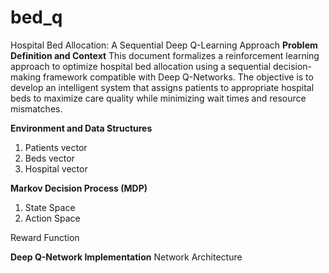 # bed_q
Hospital Bed Allocation: A Sequential Deep Q-Learning Approach
**Problem Definition and Context**
This document formalizes a reinforcement learning approach to optimize hospital bed allocation using a sequential decision-making framework compatible with Deep Q-Networks. The objective is to develop an intelligent system that assigns patients to appropriate hospital beds to maximize care quality while minimizing wait times and resource mismatches.

**Environment and Data Structures**
1. Patients vector
2. Beds vector 
3. Hospital vector

**Markov Decision Process (MDP)**
1. State Space
2. Action Space


Reward Function 


**Deep Q-Network Implementation**
Network Architecture
